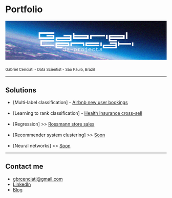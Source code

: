 # Portfolio
<p align="center"><img src="banner.jpg"></p>
<sub>Gabriel Cenciati - Data Scientist - Sao Paulo, Brazil</sub>

---

## Solutions
* [Multi-label classification] - [Airbnb new user bookings]()
<br></br>
* [Learning to rank classification] - [Health insurance cross-sell]()
<br></br>
* [Regression] >> [Rossmann store sales]()
<br></br>
* [Recommender system clustering] >> [Soon]()
<br></br>
* [Neural networks] >> [Soon]()

---

## Contact me
* gbrcenciati@gmail.com
* [LinkedIn](https://www.linkedin.com/in/cenciati/)
* [Blog](https://medium.com/@gbrcenciati)
